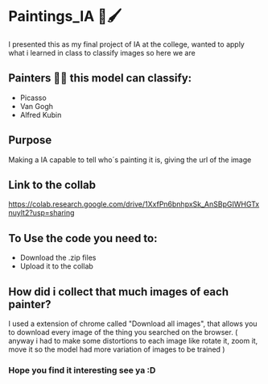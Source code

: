 # Paintings_IA 🤖🖌

I presented this as my final project of IA at the college, wanted to apply what i learned in class to classify images so here we are

## Painters 👨‍🎨 this model can classify:
* Picasso
* Van Gogh
* Alfred Kubin

## Purpose
Making a IA capable to tell who´s painting it is, giving the url of the image

## Link to the collab
https://colab.research.google.com/drive/1XxfPn6bnhpxSk_AnSBpGIWHGTxnuylt2?usp=sharing

## To Use the code you need to:
* Download the .zip files 
* Upload it to the collab

## How did i collect that much images of each painter?
 I used a extension of chrome called "Download all images", that allows you to download every image of the thing you searched on the browser. ( anyway i had to make some distortions to each image like rotate it, zoom it, move it so the model had more variation of images to be trained ) 
 
 ### Hope you find it interesting see ya :D
 

